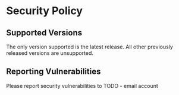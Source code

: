 # Security Policy

## Supported Versions

The only version supported is the latest release. All other previously released versions are unsupported.

## Reporting Vulnerabilities

Please report security vulnerabilities to TODO - email account